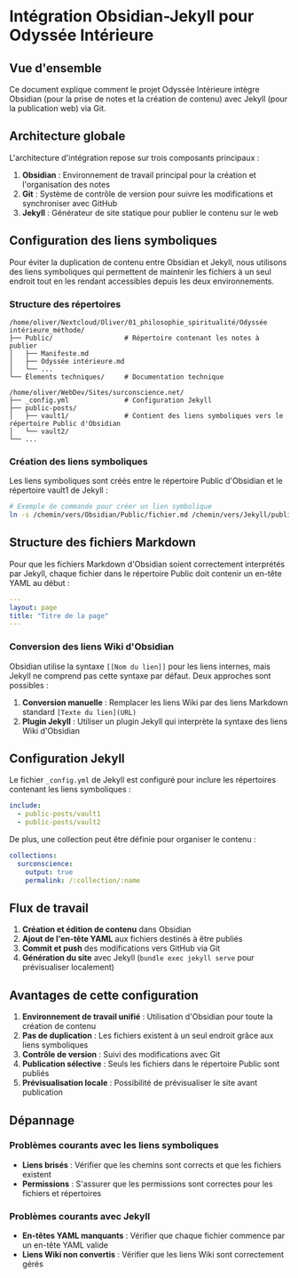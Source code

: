 # Intégration Obsidian-Jekyll pour Odyssée Intérieure

## Vue d'ensemble

Ce document explique comment le projet Odyssée Intérieure intègre Obsidian (pour la prise de notes et la création de contenu) avec Jekyll (pour la publication web) via Git.

## Architecture globale

L'architecture d'intégration repose sur trois composants principaux :

1. **Obsidian** : Environnement de travail principal pour la création et l'organisation des notes
2. **Git** : Système de contrôle de version pour suivre les modifications et synchroniser avec GitHub
3. **Jekyll** : Générateur de site statique pour publier le contenu sur le web

## Configuration des liens symboliques

Pour éviter la duplication de contenu entre Obsidian et Jekyll, nous utilisons des liens symboliques qui permettent de maintenir les fichiers à un seul endroit tout en les rendant accessibles depuis les deux environnements.

### Structure des répertoires

```
/home/oliver/Nextcloud/Oliver/01_philosophie_spiritualité/Odyssée intérieure_méthode/
├── Public/                  # Répertoire contenant les notes à publier
│   ├── Manifeste.md
│   ├── Odyssée intérieure.md
│   └── ...
└── Élements techniques/     # Documentation technique

/home/oliver/WebDev/Sites/surconscience.net/
├── _config.yml              # Configuration Jekyll
├── public-posts/
│   ├── vault1/              # Contient des liens symboliques vers le répertoire Public d'Obsidian
│   └── vault2/
└── ...
```

### Création des liens symboliques

Les liens symboliques sont créés entre le répertoire Public d'Obsidian et le répertoire vault1 de Jekyll :

```bash
# Exemple de commande pour créer un lien symbolique
ln -s /chemin/vers/Obsidian/Public/fichier.md /chemin/vers/Jekyll/public-posts/vault1/fichier.md
```

## Structure des fichiers Markdown

Pour que les fichiers Markdown d'Obsidian soient correctement interprétés par Jekyll, chaque fichier dans le répertoire Public doit contenir un en-tête YAML au début :

```yaml
---
layout: page
title: "Titre de la page"
---
```

### Conversion des liens Wiki d'Obsidian

Obsidian utilise la syntaxe `[[Nom du lien]]` pour les liens internes, mais Jekyll ne comprend pas cette syntaxe par défaut. Deux approches sont possibles :

1. **Conversion manuelle** : Remplacer les liens Wiki par des liens Markdown standard `[Texte du lien](URL)`
2. **Plugin Jekyll** : Utiliser un plugin Jekyll qui interprète la syntaxe des liens Wiki d'Obsidian

## Configuration Jekyll

Le fichier `_config.yml` de Jekyll est configuré pour inclure les répertoires contenant les liens symboliques :

```yaml
include:
  - public-posts/vault1
  - public-posts/vault2
```

De plus, une collection peut être définie pour organiser le contenu :

```yaml
collections:
  surconscience:
    output: true
    permalink: /:collection/:name
```

## Flux de travail

1. **Création et édition de contenu** dans Obsidian
2. **Ajout de l'en-tête YAML** aux fichiers destinés à être publiés
3. **Commit et push** des modifications vers GitHub via Git
4. **Génération du site** avec Jekyll (`bundle exec jekyll serve` pour prévisualiser localement)

## Avantages de cette configuration

1. **Environnement de travail unifié** : Utilisation d'Obsidian pour toute la création de contenu
2. **Pas de duplication** : Les fichiers existent à un seul endroit grâce aux liens symboliques
3. **Contrôle de version** : Suivi des modifications avec Git
4. **Publication sélective** : Seuls les fichiers dans le répertoire Public sont publiés
5. **Prévisualisation locale** : Possibilité de prévisualiser le site avant publication

## Dépannage

### Problèmes courants avec les liens symboliques

- **Liens brisés** : Vérifier que les chemins sont corrects et que les fichiers existent
- **Permissions** : S'assurer que les permissions sont correctes pour les fichiers et répertoires

### Problèmes courants avec Jekyll

- **En-têtes YAML manquants** : Vérifier que chaque fichier commence par un en-tête YAML valide
- **Liens Wiki non convertis** : Vérifier que les liens Wiki sont correctement gérés
